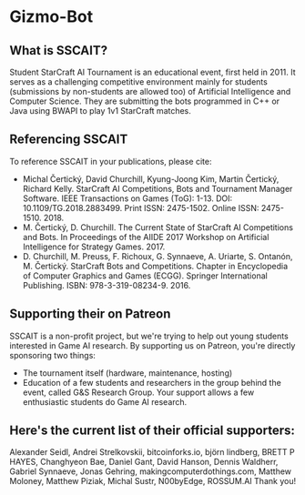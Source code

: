 # Gizmo-Bot

## What is SSCAIT?
Student StarCraft AI Tournament is an educational event, first held in 2011. It serves as a challenging competitive environment mainly for students (submissions by non-students are allowed too) of Artificial Intelligence and Computer Science. They are submitting the bots programmed in C++ or Java using BWAPI to play 1v1 StarCraft matches.

## Referencing SSCAIT
To reference SSCAIT in your publications, please cite:

- Michal Čertický, David Churchill, Kyung-Joong Kim, Martin Čertický, Richard Kelly. StarCraft AI Competitions, Bots and Tournament Manager Software. IEEE Transactions on Games (ToG): 1-13. DOI: 10.1109/TG.2018.2883499. Print ISSN: 2475-1502. Online ISSN: 2475-1510. 2018.
- M. Čertický, D. Churchill. The Current State of StarCraft AI Competitions and Bots. In Proceedings of the AIIDE 2017 Workshop on Artificial Intelligence for Strategy Games. 2017.
- D. Churchill, M. Preuss, F. Richoux, G. Synnaeve, A. Uriarte, S. Ontanón, M. Čertický. StarCraft Bots and Competitions. Chapter in Encyclopedia of Computer Graphics and Games (ECGG). Springer International Publishing. ISBN: 978-3-319-08234-9. 2016.

## Supporting their on Patreon
SSCAIT is a non-profit project, but we're trying to help out young students interested in Game AI research. By supporting us on Patreon, you're directly sponsoring two things:
- The tournament itself (hardware, maintenance, hosting)
- Education of a few students and researchers in the group behind the event, called G&S Research Group. Your support allows a few enthusiastic students do Game AI research.

## Here's the current list of their official supporters:
Alexander Seidl, Andrei Strelkovskii, bitcoinforks.io, björn lindberg, BRETT P HAYES, Changhyeon Bae, Daniel Gant, David Hanson, Dennis Waldherr, Gabriel Synnaeve, Jonas Gehring, makingcomputerdothings.com, Matthew Moloney, Matthew Piziak, Michal Sustr, N00byEdge, ROSSUM.AI
Thank you!
